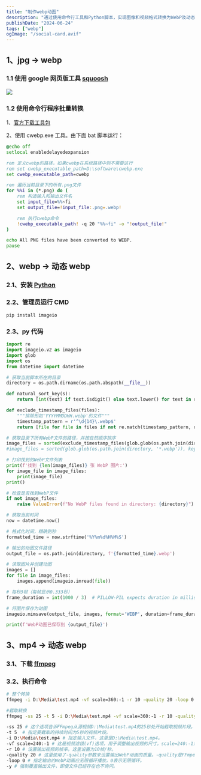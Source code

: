 ```yaml
---
title: "制作webp动图"
description: "通过使用命令行工具和Python脚本，实现图像和视频格式转换为WebP及动态WebP，简化及提升图像处理效率。"
publishDate: "2024-06-24"
tags: ["webp"]
ogImage: "/social-card.avif"
---
```



<!-- more -->
## 1、jpg -> webp

### 1.1 使用 google 网页版工具 [squoosh](https://squoosh.app/)

![](https://i2.343700.xyz/202406242051686.webp)

### 1.2 使用命令行程序批量转换

1、[官方下载工具包](https://developers.google.cn/speed/webp)

2、使用 cwebp.exe 工具。由下面 bat 脚本运行：

```bat
@echo off
setlocal enabledelayedexpansion

rem 定义cwebp的路径，如果cwebp在系统路径中则不需要这行
rem set cwebp_executable_path=D:\software\cwebp.exe
set cwebp_executable_path=cwebp

rem 遍历当前目录下的所有.png文件
for %%i in (*.png) do (
    rem 构造输入和输出文件名
    set input_file=%%~fi
    set output_file=!input_file:.png=.webp!

    rem 执行cwebp命令
    !cwebp_executable_path! -q 20 "%%~fi" -o "!output_file!"
)

echo All PNG files have been converted to WEBP.
pause
```

## 2、webp -> 动态 webp

### 2.1、安装 [Python](https://www.python.org/downloads/)

### 2.2、管理员运行 CMD

```
pip install imageio
```

### 2.3、py 代码

```py
import re
import imageio.v2 as imageio
import glob
import os
from datetime import datetime

# 获取当前脚本所在的目录
directory = os.path.dirname(os.path.abspath(__file__))

def natural_sort_key(s):
    return [int(text) if text.isdigit() else text.lower() for text in re.split('([0-9]+)', s)]

def exclude_timestamp_files(files):
    """排除形如'YYYYMMDDHH.webp'的文件"""
    timestamp_pattern = r'^\d{14}\.webp$'
    return [file for file in files if not re.match(timestamp_pattern, os.path.basename(file))]

# 获取目录下所有WebP文件的路径，并按自然顺序排序
image_files = sorted(exclude_timestamp_files(glob.glob(os.path.join(directory, '*.webp'))), key=natural_sort_key)
#image_files = sorted(glob.glob(os.path.join(directory, '*.webp')), key=natural_sort_key)

# 打印找到的WebP文件列表
print(f'找到 {len(image_files)} 张 WebP 图片:')
for image_file in image_files:
    print(image_file)
print()

# 检查是否找到WebP文件
if not image_files:
    raise ValueError(f"No WebP files found in directory: {directory}")

# 获取当前时间
now = datetime.now()

# 格式化时间，精确到秒
formatted_time = now.strftime('%Y%m%d%H%M%S')

# 输出的动图文件路径
output_file = os.path.join(directory, f'{formatted_time}.webp')

# 读取图片并创建动图
images = []
for file in image_files:
    images.append(imageio.imread(file))

# 每秒3帧（每帧显示0.333秒）
frame_duration = int(1000 / 3)  # PILLOW-PIL expects duration in milliseconds

# 将图片保存为动图
imageio.mimsave(output_file, images, format='WEBP', duration=frame_duration, loop=0, fps=3)

print(f'WebP动图已保存到 {output_file}')
```

## 3、mp4 -> 动态 webp

### 3.1、下载 [ffmpeg](https://www.gyan.dev/ffmpeg/builds/ffmpeg-git-essentials.7z)

### 3.2、执行命令

```sh
# 整个转换
ffmpeg -i D:\Media\test.mp4 -vf scale=360:-1 -r 10 -quality 20 -loop 0 -y D:\test_full.webp

#截取转换
ffmpeg -ss 25 -t 5 -i D:\Media\test.mp4 -vf scale=360:-1 -r 10 -quality 20 -loop 0 -y D:\test.webp

-ss 25 # 这个选项告诉FFmpeg从源视频D:\Media\test.mp4的25秒处开始截取视频片段。
-t 5  # 指定要截取的持续时间为5秒的视频片段。
-i D:\Media\test.mp4 # 指定输入文件，这里是D:\Media\test.mp4。
-vf scale=240:-1 # 这是视频滤镜(vf)选项，用于调整输出视频的尺寸。scale=240:-1意味着将视频的宽度调整为240像素，高度则按比例缩放以保持宽高比不变。
-r 10 # 设置输出视频的帧率。这里设置为10帧/秒。
-quality 20 # 这里使用了-quality参数来设置输出WebP动画的质量。-quality是FFmpeg中专门用于控制WebP输出质量的参数。数值范围通常在0到100之间，数值越小代表压缩越强，质量越低；数值越大，质量越好，但文件也更大。20是一个比较平衡的选择，可以产生相对较好的视觉效果同时保持较小的文件大小。
-loop 0 # 指定输出的WebP动画应无限循环播放。0表示无限循环。
-y # 强制覆盖输出文件，即使文件已经存在也不询问。
```

